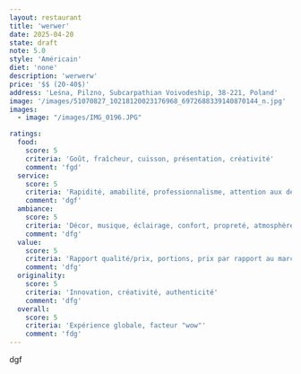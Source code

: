 ```yaml
---
layout: restaurant
title: 'werwer'
date: 2025-04-20
state: draft
note: 5.0
style: 'Américain'
diet: 'none'
description: 'werwerw'
price: '$$ (20-40$)'
address: 'Leśna, Pilzno, Subcarpathian Voivodeship, 38-221, Poland'
image: '/images/51070827_10218120023176968_6972688339140870144_n.jpg'
images:
  - image: "/images/IMG_0196.JPG"

ratings:
  food:
    score: 5
    criteria: 'Goût, fraîcheur, cuisson, présentation, créativité'
    comment: 'fgd'
  service:
    score: 5
    criteria: 'Rapidité, amabilité, professionnalisme, attention aux détails'
    comment: 'dgf'
  ambiance:
    score: 5
    criteria: 'Décor, musique, éclairage, confort, propreté, atmosphère générale'
    comment: 'dfg'
  value:
    score: 5
    criteria: 'Rapport qualité/prix, portions, prix par rapport au marché'
    comment: 'dfg'
  originality:
    score: 5
    criteria: 'Innovation, créativité, authenticité'
    comment: 'dfg'
  overall:
    score: 5
    criteria: 'Expérience globale, facteur "wow"'
    comment: 'fdg'
---
```




dgf